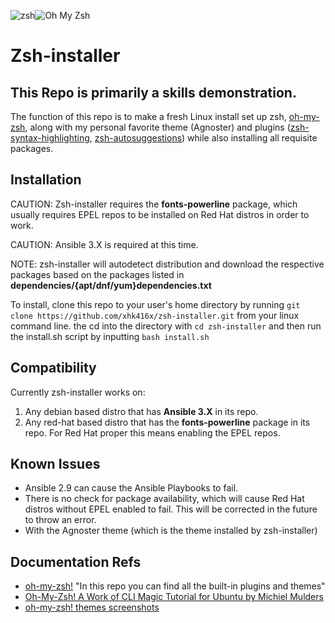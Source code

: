 <p align="left"><img src="https://zsh.sourceforge.io/Images/color_vertical_icon.png" alt="zsh"><img src="https://ohmyzsh.s3.amazonaws.com/omz-ansi-github.png" alt="Oh My Zsh"></p>

# Zsh-installer
## This Repo is primarily a skills demonstration. 

The function of this repo is to make a fresh Linux install set up zsh, [oh-my-zsh](https://github.com/ohmyzsh/ohmyzsh), along with my personal favorite theme (Agnoster) and plugins ([zsh-syntax-highlighting](https://github.com/zsh-users/zsh-syntax-highlighting), [zsh-autosuggestions](https://github.com/zsh-users/zsh-autosuggestions)) while also installing all requisite packages.

## Installation

CAUTION: Zsh-installer requires the **fonts-powerline** package, which usually requires EPEL repos to be installed on Red Hat distros in order to work. </p>
CAUTION: Ansible 3.X is required at this time. </p>
NOTE: zsh-installer will autodetect distribution and download the respective packages based on the packages listed in **dependencies/{apt/dnf/yum}dependencies.txt**

To install, clone this repo to your user's home directory by running ```git clone https://github.com/xhk416x/zsh-installer.git``` from your linux command line. the cd into the directory with ```cd zsh-installer``` and then run the install.sh script by inputting ```bash install.sh```

## Compatibility

Currently zsh-installer works on:
1. Any debian based distro that has **Ansible 3.X** in its repo.
2. Any red-hat based distro that has the **fonts-powerline** package in its repo. For Red Hat proper this means enabling the EPEL repos.



## Known Issues
- Ansible 2.9 can cause the Ansible Playbooks to fail. 
- There is no check for package availability, which will cause Red Hat distros without EPEL enabled to fail. This will be corrected in the future to throw an error.
- With the Agnoster theme (which is the theme installed by zsh-installer)

## Documentation Refs
- [oh-my-zsh!](https://github.com/ohmyzsh/ohmyzsh) "In this repo you can find all the built-in plugins and themes"
- [Oh-My-Zsh! A Work of CLI Magic Tutorial for Ubuntu by Michiel Mulders](https://medium.com/wearetheledger/oh-my-zsh-made-for-cli-lovers-installation-guide-3131ca5491fb)
- [oh-my-zsh! themes screenshots](https://github.com/ohmyzsh/ohmyzsh/wiki/Themes)

